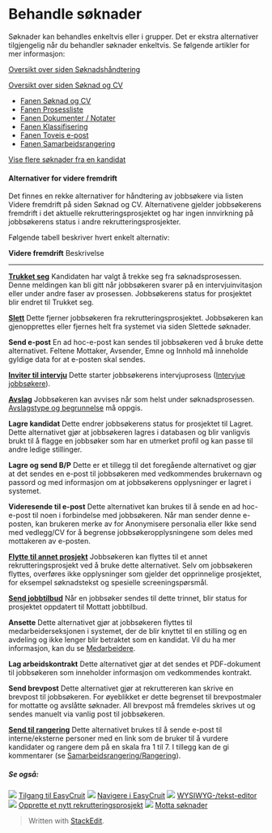 # Behandle søknader

Søknader kan behandles enkeltvis eller i grupper. Det er ekstra alternativer tilgjengelig når du behandler søknader enkeltvis. Se følgende artikler for mer informasjon:

[Oversikt over siden Søknadshåndtering](application_handling_page_overview.htm)

[Oversikt over siden Søknad og CV](application_and_cv_page_overview.htm)

-   [Fanen Søknad og CV](application_and_cv_tab.htm)
-   [Fanen Prosessliste](recruitment_activities_list_tab.htm)
-   [Fanen Dokumenter / Notater](documents_notes_tab.htm)
-   [Fanen Klassifisering](classification_tab.htm)
-   [Fanen Toveis e-post](two_way_email_tab.htm)
-   [Fanen Samarbeidsrangering](collaborative_rating_tab.htm)

[Vise flere søknader fra en kandidat](viewing_a_candidates_multiple_applications.htm)

#### Alternativer for videre fremdrift

Det finnes en rekke alternativer for håndtering av jobbsøkere via listen  Videre fremdrift  på siden  Søknad og CV. Alternativene gjelder jobbsøkerens fremdrift i det aktuelle rekrutteringsprosjektet og har ingen innvirkning på jobbsøkerens status i andre rekrutteringsprosjekter.

Følgende tabell beskriver hvert enkelt alternativ:

**Videre fremdrift**
Beskrivelse
***
**[Trukket seg](rejecting_and_withdrawing_an_applicant.htm)**
Kandidaten har valgt å trekke seg fra søknadsprosessen. Denne meldingen kan bli gitt når jobbsøkeren svarer på en intervjuinvitasjon eller under andre faser av prosessen. Jobbsøkerens  status for prosjektet  blir endret til  Trukket seg.

**[Slett](deleting_an_applicant.htm)**
Dette fjerner jobbsøkeren fra rekrutteringsprosjektet. Jobbsøkeren kan gjenopprettes eller fjernes helt fra systemet via siden  Slettede søknader.

**Send e-post**
En ad hoc-e-post kan sendes til jobbsøkeren ved å bruke dette alternativet. Feltene  Mottaker,  Avsender,  Emne  og  Innhold  må inneholde gyldige data for at e-posten skal sendes.

**[Inviter til intervju](interviewing_applicants.htm)**
Dette starter jobbsøkerens intervjuprosess ([Intervjue jobbsøkere](interviewing_applicants.htm)).

**[Avslag](rejecting_and_withdrawing_an_applicant.htm)**
Jobbsøkeren kan avvises når som helst under søknadsprosessen.  [Avslagstype og begrunnelse](rejecting_and_withdrawing_an_applicant.htm)  må oppgis.

**Lagre kandidat**
Dette endrer jobbsøkerens  status for prosjektet  til  Lagret. Dette alternativet gjør at jobbsøkeren lagres i databasen og blir vanligvis brukt til å flagge en jobbsøker som har en utmerket profil og kan passe til andre ledige stillinger.

**Lagre og send B/P**
Dette er et tillegg til det foregående alternativet og gjør at det sendes en e-post til jobbsøkeren med vedkommendes brukernavn og passord og med informasjon om at jobbsøkerens opplysninger er lagret i systemet.

**Videresende til e-post**
Dette alternativet kan brukes til å sende en ad hoc-e-post til noen i forbindelse med jobbsøkeren. Når man sender denne e-posten, kan brukeren merke av for Anonymisere personalia eller Ikke send med vedlegg/CV for å begrense jobbsøkeropplysningene som deles med mottakeren av e-posten.

**[Flytte til annet prosjekt](transferring_applicants.htm)**
Jobbsøkeren kan flyttes til et annet rekrutteringsprosjekt ved å bruke dette alternativet. Selv om jobbsøkeren flyttes, overføres ikke opplysninger som gjelder det opprinnelige prosjektet, for eksempel søknadstekst og spesielle screeningspørsmål.

**[Send jobbtilbud](making_an_offer_to_an_applicant.htm)**
Når en jobbsøker sendes til dette trinnet, blir status for prosjektet oppdatert til Mottatt jobbtilbud.

**Ansette**
Dette alternativet gjør at jobbsøkeren flyttes til medarbeiderseksjonen i systemet, der de blir knyttet til en stilling og en avdeling og ikke lenger blir betraktet som en kandidat. Vil du ha mer informasjon, kan du se  [Medarbeidere](guide_for_users_employees.htm).

**Lag arbeidskontrakt**
Dette alternativet gjør at det sendes et PDF-dokument til jobbsøkeren som inneholder informasjon om vedkommendes kontrakt.

**Send brevpost**
Dette alternativet gjør at rekruttereren kan skrive en brevpost til jobbsøkeren. For øyeblikket er dette begrenset til brevpostmaler for mottatte og avslåtte søknader. All brevpost må fremdeles skrives ut og sendes manuelt via vanlig post til jobbsøkeren.

**[Send til rangering](collaborative_rating_panel_review.htm)**
Dette alternativet brukes til å sende e-post til interne/eksterne personer med en link som de bruker til å vurdere kandidater og rangere dem på en skala fra 1 til 7. I tillegg kan de gi kommentarer (se  [Samarbeidsrangering/Rangering](collaborative_rating_panel_review.htm)).

##### Se også:

![](../Resources/Images/icon-document-link.png)  [Tilgang til EasyCruit](accessing_easycruit.htm)
![](../Resources/Images/icon-document-link.png)  [Navigere i EasyCruit](navigation_in_easycruit.htm)
![](../Resources/Images/icon-document-link.png)  [WYSIWYG-/tekst-editor](wysiwyg_text_editor.htm)
![](../Resources/Images/icon-document-link.png)  [Opprette et nytt rekrutteringsprosjekt](creating_a_new_vacancy.htm)
![](../Resources/Images/icon-document-link.png)  [Motta søknader](receiving_applications.htm)


> Written with [StackEdit](https://stackedit.io/).
<!--stackedit_data:
eyJoaXN0b3J5IjpbMTg1Njc2OTExXX0=
-->